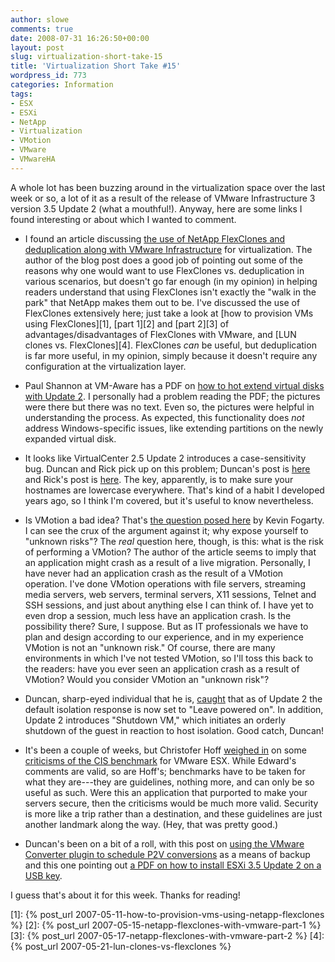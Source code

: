 ```yaml
---
author: slowe
comments: true
date: 2008-07-31 16:26:50+00:00
layout: post
slug: virtualization-short-take-15
title: 'Virtualization Short Take #15'
wordpress_id: 773
categories: Information
tags:
- ESX
- ESXi
- NetApp
- Virtualization
- VMotion
- VMware
- VMwareHA
---
```


A whole lot has been buzzing around in the virtualization space over the last week or so, a lot of it as a result of the release of VMware Infrastructure 3 version 3.5 Update 2 (what a mouthful!). Anyway, here are some links I found interesting or about which I wanted to comment.

* I found an article discussing [the use of NetApp FlexClones and deduplication along with VMware Infrastructure](http://markarnold.blogspot.com/2008/07/vmware-server-virtualization-and-vdi.html) for virtualization. The author of the blog post does a good job of pointing out some of the reasons why one would want to use FlexClones vs. deduplication in various scenarios, but doesn't go far enough (in my opinion) in helping readers understand that using FlexClones isn't exactly the "walk in the park" that NetApp makes them out to be. I've discussed the use of FlexClones extensively here; just take a look at [how to provision VMs using FlexClones][1], [part 1][2] and [part 2][3] of advantages/disadvantages of FlexClones with VMware, and [LUN clones vs. FlexClones][4]. FlexClones _can_ be useful, but deduplication is far more useful, in my opinion, simply because it doesn't require any configuration at the virtualization layer.

* Paul Shannon at VM-Aware has a PDF on [how to hot extend virtual disks with Update 2](http://www.vm-aware.com/2008/07/29/how-to-hot-extend-virtual-disks-using-esx-35-update-2/). I personally had a problem reading the PDF; the pictures were there but there was no text. Even so, the pictures were helpful in understanding the process. As expected, this functionality does _not_ address Windows-specific issues, like extending partitions on the newly expanded virtual disk.

* It looks like VirtualCenter 2.5 Update 2 introduces a case-sensitivity bug. Duncan and Rick pick up on this problem; Duncan's post is [here](http://www.yellow-bricks.com/2008/07/28/esx-35-u2-and-ha-error/) and Rick's post is [here](http://www.vmwarewolf.com/ha-problem-with-virtualcenter-25-update-2/). The key, apparently, is to make sure your hostnames are lowercase everywhere. That's kind of a habit I developed years ago, so I think I'm covered, but it's useful to know nevertheless.

* Is VMotion a bad idea? That's [the question posed here](http://www.cio.com/article/439487/Is_One_of_VMware_s_Best_Features_a_Really_Bad_Idea_?page=3) by Kevin Fogarty. I can see the crux of the argument against it; why expose yourself to "unknown risks"? The _real_ question here, though, is this: what is the risk of performing a VMotion? The author of the article seems to imply that an application might crash as a result of a live migration. Personally, I have never had an application crash as the result of a VMotion operation. I've done VMotion operations with file servers, streaming media servers, web servers, terminal servers, X11 sessions, Telnet and SSH sessions, and just about anything else I can think of. I have yet to even drop a session, much less have an application crash. Is the possibility there? Sure, I suppose. But as IT professionals we have to plan and design according to our experience, and in my experience VMotion is not an "unknown risk." Of course, there are many environments in which I've not tested VMotion, so I'll toss this back to the readers: have you ever seen an application crash as a result of VMotion? Would you consider VMotion an "unknown risk"?

* Duncan, sharp-eyed individual that he is, [caught](http://www.yellow-bricks.com/2008/07/29/high-availability-change/) that as of Update 2 the default isolation response is now set to "Leave powered on". In addition, Update 2 introduces "Shutdown VM," which initiates an orderly shutdown of the guest in reaction to host isolation. Good catch, Duncan!

* It's been a couple of weeks, but Christofer Hoff [weighed in](http://rationalsecurity.typepad.com/blog/2008/07/on-the-utility.html) on some [criticisms of the CIS benchmark](http://cio.com/article/422513/CISecurity_Guide_to_VMware_Security_Falls_Far_Short) for VMware ESX. While Edward's comments are valid, so are Hoff's; benchmarks have to be taken for what they are---they are guidelines, nothing more, and can only be so useful as such. Were this an application that purported to make your servers secure, then the criticisms would be much more valid. Security is more like a trip rather than a destination, and these guidelines are just another landmark along the way. (Hey, that was pretty good.)

* Duncan's been on a bit of a roll, with this post on [using the VMware Converter plugin to schedule P2V conversions](http://www.yellow-bricks.com/2008/07/30/cool-feature-of-the-vmware-converter-plugin/) as a means of backup and this one pointing out [a PDF on how to install ESXi 3.5 Update 2 on a USB key](http://www.yellow-bricks.com/2008/07/29/esxi-35-update-2-on-a-usb-memory-key/).

I guess that's about it for this week. Thanks for reading!

[1]: {% post_url 2007-05-11-how-to-provision-vms-using-netapp-flexclones %}
[2]: {% post_url 2007-05-15-netapp-flexclones-with-vmware-part-1 %}
[3]: {% post_url 2007-05-17-netapp-flexclones-with-vmware-part-2 %}
[4]: {% post_url 2007-05-21-lun-clones-vs-flexclones %}
